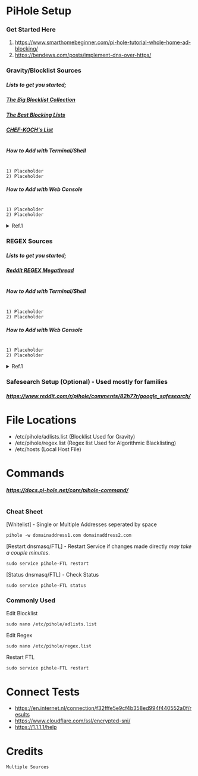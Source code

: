 # PiHole Setup 
### Get Started Here
1) https://www.smarthomebeginner.com/pi-hole-tutorial-whole-home-ad-blocking/
2) https://bendews.com/posts/implement-dns-over-https/
### Gravity/Blocklist Sources
##### Lists to get you started;
##### [The Big Blocklist Collection](https://firebog.net/)
##### [The Best Blocking Lists](https://discourse.pi-hole.net/t/update-the-best-blocking-lists-for-the-pi-hole-alternative-dns-servers-2019/13620)
##### [CHEF-KOCH's List](https://github.com/CHEF-KOCH/NSABlocklist)
# 
##### How to Add with Terminal/Shell
#
```
1) Placeholder
2) Placeholder
```
##### How to Add with Web Console
#
```
1) Placeholder
2) Placeholder
```
<details>
  <summary>Ref.1</summary>
Placerholder
</details>


### REGEX Sources
##### Lists to get you started;
##### [Reddit REGEX Megathread](https://www.reddit.com/r/pihole/comments/b3fj60/regex_megathread/)
#
##### How to Add with Terminal/Shell
#
```
1) Placeholder
2) Placeholder
```
##### How to Add with Web Console
#
```
1) Placeholder
2) Placeholder
```
<details>
  <summary>Ref.1</summary>
Placerholder
</details>


### Safesearch Setup (Optional) - Used mostly for families
##### https://www.reddit.com/r/pihole/comments/82h77r/google_safesearch/
# 
# File Locations
- /etc/pihole/adlists.list (Blocklist Used for Gravity)
- /etc/pihole/regex.list  (Regex list Used for Algorithmic Blacklisting)
- /etc/hosts (Local Host File)
# Commands
##### https://docs.pi-hole.net/core/pihole-command/  
# 
### Cheat Sheet  
[Whitelist]  - Single or Multiple Addresses seperated by space
```
pihole -w domainaddress1.com domainaddress2.com
```
[Restart dnsmasq/FTL] - Restart Service if changes made directly *may take a couple minutes*.
```
sudo service pihole-FTL restart
```
[Status dnsmasq/FTL] - Check Status 
```
sudo service pihole-FTL status
```

### Commonly Used
Edit Blocklist	
```
sudo nano /etc/pihole/adlists.list
```
Edit Regex 
```
sudo nano /etc/pihole/regex.list 
```
Restart FTL
```
sudo service pihole-FTL restart
```

# Connect Tests
-  https://en.internet.nl/connection/f32fffe5e9cf4b358ed994f440552a0f/results
-  https://www.cloudflare.com/ssl/encrypted-sni/
-  https://1.1.1.1/help

# Credits
``` 
Multiple Sources 
```
